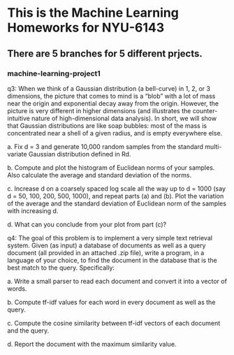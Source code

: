 # This is the Machine Learning Homeworks for NYU-6143 
## There are 5 branches for 5 different prjects.





### machine-learning-project1

q3:
When we think of a Gaussian distribution (a bell-curve) in 1, 2, or 3 dimensions, the picture that comes to mind is a “blob” with a lot of mass near the origin and exponential decay away from the origin. However, the picture is very different in higher dimensions (and illustrates the counter-intuitive nature of high-dimensional data analysis). In short, we will show that Gaussian distributions are like soap bubbles: most of the mass is concentrated near a shell of a given radius, and is empty everywhere else.


a. Fix d = 3 and generate 10,000 random samples from the standard multi-variate Gaussian distribution defined in Rd.

b. Compute and plot the histogram of Euclidean norms of your samples. Also calculate the average and standard deviation of the norms.

c. Increase d on a coarsely spaced log scale all the way up to d = 1000 (say d = 50, 100, 200, 500, 1000), and repeat parts (a) and (b). Plot the variation of the average and the standard deviation of Euclidean norm of the samples with increasing d.

d. What can you conclude from your plot from part (c)?


q4: The goal of this problem is to implement a very simple text retrieval system. Given (as input) a database of documents as well as a query document (all provided in an attached .zip file), write a program, in a language of your choice, to find the document in the database that is the best match to the query. Specifically:

a. Write a small parser to read each document and convert it into a vector of words.

b. Compute tf-idf values for each word in every document as well as the query.

c. Compute the cosine similarity between tf-idf vectors of each document and the query.

d. Report the document with the maximum similarity value.
